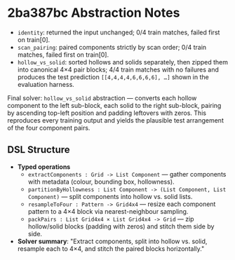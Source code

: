 # 2ba387bc Abstraction Notes

- `identity`: returned the input unchanged; 0/4 train matches, failed first on train[0].
- `scan_pairing`: paired components strictly by scan order; 0/4 train matches, failed first on train[0].
- `hollow_vs_solid`: sorted hollows and solids separately, then zipped them into canonical 4×4 pair blocks; 4/4 train matches with no failures and produces the test prediction `[[4,4,4,4,6,6,6,6], …]` shown in the evaluation harness.

Final solver: `hollow_vs_solid` abstraction — converts each hollow component to the left sub-block, each solid to the right sub-block, pairing by ascending top-left position and padding leftovers with zeros. This reproduces every training output and yields the plausible test arrangement of the four component pairs.

## DSL Structure
- **Typed operations**
  - `extractComponents : Grid -> List Component` — gather components with metadata (colour, bounding box, hollowness).
  - `partitionByHollowness : List Component -> (List Component, List Component)` — split components into hollow vs. solid lists.
  - `resampleToFour : Pattern -> Grid4x4` — resize each component pattern to a 4×4 block via nearest-neighbour sampling.
  - `packPairs : List Grid4x4 × List Grid4x4 -> Grid` — zip hollow/solid blocks (padding with zeros) and stitch them side by side.
- **Solver summary**: "Extract components, split into hollow vs. solid, resample each to 4×4, and stitch the paired blocks horizontally."
